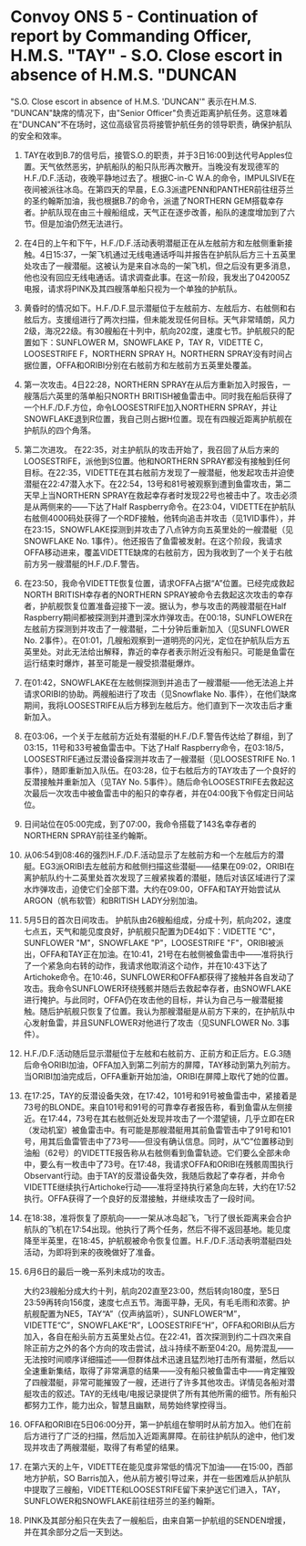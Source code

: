# Convoy ONS 5 - Continuation of report by Commanding Officer, H.M.S. "TAY" - S.O. Close escort in absence of H.M.S. "DUNCAN 

"S.O. Close escort in absence of H.M.S. 'DUNCAN'" 表示在H.M.S. "DUNCAN"缺席的情况下，由"Senior Officer"负责近距离护航任务。这意味着在"DUNCAN"不在场时，这位高级官员将接管护航任务的领导职责，确保护航队的安全和效率。

1. TAY在收到B.7的信号后，接管S.O.的职责，并于3日16:00到达代号Apples位置。天气依然恶劣，护航船队的船只队形再次散开。当晚没有发现德军的H.F./D.F.活动，夜晚平静地过去了。根据C-in-C W.A.的命令，IMPULSIVE在夜间被派往冰岛。在第四天的早晨，E.G.3派遣PENN和PANTHER前往纽芬兰的圣约翰斯加油，我也根据B.7的命令，派遣了NORTHERN GEM搭载幸存者。护航队现在由三十艘船组成，天气正在逐步改善，船队的速度增加到了六节。但是加油仍然无法进行。

2. 在4日的上午和下午，H.F./D.F.活动表明潜艇正在从左舷前方和左舷侧重新接触。4日15:37，一架飞机通过无线电通话呼叫并报告在护航队后方三十五英里处攻击了一艘潜艇。这被认为是来自冰岛的一架飞机，但之后没有更多消息，他也没有回应无线电通话。请求调查此事。在这一阶段，我发出了042005Z电报，请求将PINK及其四艘落单船只视为一个单独的护航队。

3. 黄昏时的情况如下。H.F./D.F.显示潜艇位于左舷前方、左舷后方、右舷侧和右舷后方。支援组进行了两次扫描，但未能发现任何目标。天气非常晴朗，风力2级，海况22级。有30艘船在十列中，航向202度，速度七节。护航舰只的配置如下：SUNFLOWER M，SNOWFLAKE P，TAY R，VIDETTE C，LOOSESTRIFE F，NORTHERN SPRAY H。NORTHERN SPRAY没有时间占据位置，OFFA和ORIBI分别在右舷前方和左舷前方五英里处覆盖。

4. 第一次攻击。4日22:28，NORTHERN SPRAY在从后方重新加入时报告，一艘落后六英里的落单船只NORTH BRITISH被鱼雷击中。同时我在船后获得了一个H.F./D.F.方位，命令LOOSESTRIFE加入NORTHERN SPRAY，并让SNOWFLAKE退到R位置，我自己则占据H位置。现在有四艘近距离护航舰在护航队的四个角落。

5. 第二次进攻。 在22:35，对主护航队的攻击开始了，我召回了从后方来的LOOSESTRIFE，派他到S位置。他和NORTHERN SPRAY都没有接触到任何目标。在22:35，VIDETTE在其右舷前方发现了一艘潜艇，他发起攻击并迫使潜艇在22:47潜入水下。在22:54，13号和81号被观察到遭到鱼雷攻击，第二天早上当NORTHERN SPRAY在救起幸存者时发现22号也被击中了。攻击必须是从两侧来的——下达了Half Raspberry命令。在23:04，VIDETTE在护航队右舷侧4000码处获得了一个RDF接触，他转向追击并攻击（见1VID事件），并在23:15，SNOWFLAKE探测到并攻击了八点钟方向五英里处的一艘潜艇（见SNOWFLAKE No. 1事件）。他还报告了鱼雷被发射。在这个阶段，我请求OFFA移动进来，覆盖VIDETTE缺席的右舷前方，因为我收到了一个关于右舷前方另一艘潜艇的H.F./D.F.警告。

6. 在23:50，我命令VIDETTE恢复位置，请求OFFA占据“A”位置。已经完成救起NORTH BRITISH幸存者的NORTHERN SPRAY被命令去救起这次攻击的幸存者，护航舰恢复位置准备迎接下一波。据认为，参与攻击的两艘潜艇在Half Raspberry期间都被探测到并遭到深水炸弹攻击。在00:18，SUNFLOWER在左舷前方探测到并攻击了一艘潜艇，二十分钟后重新加入（见SUNFLOWER No. 2事件）。在01:01，几艘船观察到一道明亮的闪光，定位在护航队后方五英里处。对此无法给出解释，靠近的幸存者表示附近没有船只。可能是鱼雷在运行结束时爆炸，甚至可能是一艘受损潜艇爆炸。

7. 在01:42，SNOWFLAKE在左舷侧探测到并追击了一艘潜艇——他无法追上并请求ORIBI的协助。两艘船进行了攻击（见Snowflake No. 事件），在他们缺席期间，我将LOOSESTRIFE从后方移到左舷后方。他们直到下一次攻击后才重新加入。

8. 在03:06，一个关于左舷前方近处有潜艇的H.F./D.F.警告传达给了群组，到了03:15，11号和33号被鱼雷击中。下达了Half Raspberry命令，在03:18/5，LOOSESTRIFE通过反潜设备探测并攻击了一艘潜艇（见LOOSESTRIFE No. 1事件），随即重新加入队伍。在03:28，位于右舷后方的TAY攻击了一个良好的反潜接触并重新加入（见TAY No. 5事件）。随后命令LOOSESTRIFE去救起这次最后一次攻击中被鱼雷击中的船只的幸存者，并在04:00我下令假定日间站位。

9. 日间站位在05:00完成，到了07:00，我命令搭载了143名幸存者的NORTHERN SPRAY前往圣约翰斯。

10. 从06:54到08:46的强烈H.F./D.F.活动显示了左舷前方和一个左舷后方的潜艇。EG3派ORIBI去左舷前方和舷侧扫描这些潜艇——结果在09:02，ORIBI在离护航队约十二英里处首次发现了三艘紧挨着的潜艇，随后对该区域进行了深水炸弹攻击，迫使它们全部下潜。大约在09:00，OFFA和TAY开始尝试从ARGON（帆布软管）和BRITISH LADY分别加油。

11. 5月5日的首次日间攻击。 护航队由26艘船组成，分成十列，航向202，速度七点五，天气和能见度良好，护航舰只配置为DE4如下：VIDETTE "C"，SUNFLOWER "M"，SNOWFLAKE "P"，LOOSESTRIFE "F"，ORIBI被派出，OFFA和TAY正在加油。在10:41，21号在右舷侧被鱼雷击中——准将执行了一个紧急向右转的动作，我请求他取消这个动作，并在10:43下达了Artichoke命令。在10:46，SUNFLOWER和OFFA都获得了接触并各自发动了攻击。我命令SUNFLOWER环绕残骸并随后去救起幸存者，由SNOWFLAKE进行掩护。与此同时，OFFA仍在攻击他的目标，并认为自己与一艘潜艇接触。随后护航舰只恢复了位置。我认为那艘潜艇是从前方下来的，在护航队中心发射鱼雷，并且SUNFLOWER对他进行了攻击（见SUNFLOWER No. 3事件）。

12. H.F./D.F.活动随后显示潜艇位于左舷和右舷前方、正前方和正后方。E.G.3随后命令ORIBI加油，OFFA加入到第二列前方的屏障，TAY移动到第九列前方。当ORIBI加油完成后，OFFA重新开始加油，ORIBI在屏障上取代了她的位置。

13. 在17:25，TAY的反潜设备失效，在17:42，101号和91号被鱼雷击中，紧接着是73号的BLONDE。来自101号和91号的可靠幸存者报告称，看到鱼雷从左侧接近。在17:44，73号在其右舷侧近处发现并攻击了一个潜望镜，几乎立即在ER（发动机室）被鱼雷击中。有可能是那艘潜艇用其前鱼雷管击中了91号和101号，用其后鱼雷管击中了73号——但没有确认信息。同时，从“C”位置移动到油船（62号）的VIDETTE报告称从右舷侧看到鱼雷轨迹。它们要么全部未命中，要么有一枚击中了73号。在17:48，我请求OFFA和ORIBI在残骸周围执行Observant行动。由于TAY的反潜设备失效，我随后救起了幸存者，并命令VIDETTE继续执行Artichoke行动——准将坚持执行紧急向左转，大约在17:52执行。OFFA获得了一个良好的反潜接触，并继续攻击了一段时间。

14. 在18:38，准将恢复了原航向——一架从冰岛起飞，飞行了很长距离来会合护航队的飞机在17:54出现。他执行了两个任务，然后不得不返回基地。能见度降至半英里，在18:45，护航舰被命令恢复位置。H.F./D.F.活动表明潜艇四处活动，为即将到来的夜晚做好了准备。

15. 6月6日的最后一晚一系列未成功的攻击。

    大约23艘船分成大约十列，航向202直至23:00，然后转向180度，至5日23:59再转向156度，速度七点五节。海面平静，无风，有毛毛雨和浓雾。护航舰配置为NE5，TAY“A”（仅声纳监听），SUNFLOWER“M”，VIDETTE“C”，SNOWFLAKE“R”，LOOSESTRIFE“H”，OFFA和ORIBI从后方加入，各自在船头前方五英里处占位。在22:41，首次探测到约二十四次来自除正前方之外的各个方向的攻击尝试，战斗持续不断至04:20。局势混乱——无法按时间顺序详细描述——但群体战术迅速且猛烈地打击所有潜艇，然后以全速重新集结，取得了非常满意的结果——没有船只被鱼雷击中——肯定摧毁了四艘潜艇，非常可能摧毁了一艘，还进行了许多其他攻击。详情见各船对潜艇攻击的叙述。TAY的无线电/电报记录提供了所有其他所需的细节。所有船只都努力工作，能力出众，智慧且幽默，局势始终掌控得当。

16. OFFA和ORIBI在5日06:00分开，第一护航组在黎明时从前方加入。他们在前后方进行了广泛的扫描，然后加入近距离屏障。在前往护航队的途中，他们发现并攻击了两艘潜艇，取得了有希望的结果。

17. 在第六天的上午，VIDETTE在能见度非常低的情况下加油——在15:00，西部地方护航，SO Barris加入，他从前方被引导过来，并在一些困难后从护航队中提取了三艘船，VIDETTE和LOOSESTRIFE留下来护送它们进入，TAY，SUNFLOWER和SNOWFLAKE前往纽芬兰的圣约翰斯。
18. PINK及其部分船只在失去了一艘船后，由来自第一护航组的SENDEN增援，并在其余部分之后一天到达。

